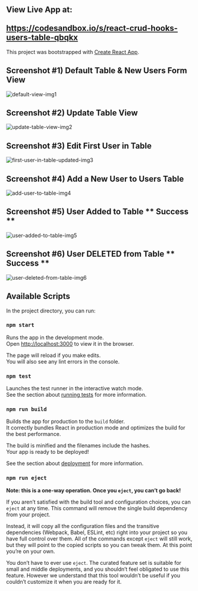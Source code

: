 ## View Live App at: </br></br> https://codesandbox.io/s/react-crud-hooks-users-table-qbqkx


This project was bootstrapped with [Create React App](https://github.com/facebook/create-react-app).

## Screenshot  #1) Default Table & New Users Form View

<img src="https://i.ibb.co/RQkwT2J/default-view-img1.jpg" alt="default-view-img1" border="0">

## Screenshot  #2) Update Table View

<img src="https://i.ibb.co/NnXCVX4/update-table-view-img2.jpg" alt="update-table-view-img2" border="0">

## Screenshot  #3) Edit First User in Table

<img src="https://i.ibb.co/LPtkHd6/first-user-in-table-updated-img3.jpg" alt="first-user-in-table-updated-img3" border="0" />

## Screenshot  #4) Add a New User to Users Table 

<img src="https://i.ibb.co/wcHjGdK/add-user-to-table-img4.jpg" alt="add-user-to-table-img4" border="0">

## Screenshot  #5) User Added to Table ** Success **

<img src="https://i.ibb.co/VSLgWMd/user-added-to-table-img5.jpg" alt="user-added-to-table-img5" border="0">

## Screenshot  #6) User DELETED from Table ** Success **

<img src="https://i.ibb.co/SrVvmSr/user-deleted-from-table-img6.jpg" alt="user-deleted-from-table-img6" border="0">

## Available Scripts

In the project directory, you can run:

### `npm start`

Runs the app in the development mode.<br>
Open [http://localhost:3000](http://localhost:3000) to view it in the browser.

The page will reload if you make edits.<br>
You will also see any lint errors in the console.

### `npm test`

Launches the test runner in the interactive watch mode.<br>
See the section about [running tests](https://facebook.github.io/create-react-app/docs/running-tests) for more information.

### `npm run build`

Builds the app for production to the `build` folder.<br>
It correctly bundles React in production mode and optimizes the build for the best performance.

The build is minified and the filenames include the hashes.<br>
Your app is ready to be deployed!

See the section about [deployment](https://facebook.github.io/create-react-app/docs/deployment) for more information.

### `npm run eject`

**Note: this is a one-way operation. Once you `eject`, you can’t go back!**

If you aren’t satisfied with the build tool and configuration choices, you can `eject` at any time. This command will remove the single build dependency from your project.

Instead, it will copy all the configuration files and the transitive dependencies (Webpack, Babel, ESLint, etc) right into your project so you have full control over them. All of the commands except `eject` will still work, but they will point to the copied scripts so you can tweak them. At this point you’re on your own.

You don’t have to ever use `eject`. The curated feature set is suitable for small and middle deployments, and you shouldn’t feel obligated to use this feature. However we understand that this tool wouldn’t be useful if you couldn’t customize it when you are ready for it.

